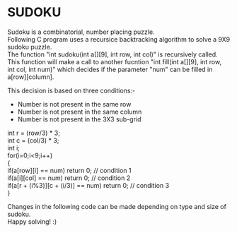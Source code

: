 # SUDOKU
Sudoku is a combinatorial, number placing puzzle.  
Following C program uses a recursice backtracking algorithm to solve a 9X9 sudoku puzzle.  
The function "int sudoku(int a[][9], int row, int col)" is recursively called. 
This function will make a call to another fucntion "int fill(int a[][9], int row, int col, int num)" which decides if the parameter "num" can be filled in a[row][column].  
  
  
This decision is based on three conditions:-
- Number is not present in the same row 
- Number is not present in the same column
- Number is not present in the 3X3 sub-grid   
  
int r = (row/3) * 3;  
int c = (col/3) * 3;  
int i;  
for(i=0;i<9;i++)  
{  
if(a[row][i] == num) return 0; // condition 1  
if(a[i][col] == num) return 0; // condition 2  
if(a[r + (i%3)][c + (i/3)] == num) return 0; // condition 3  
}  
  
 Changes in the following code can be made depending on type and size of sudoku.  
 Happy solving! :)
